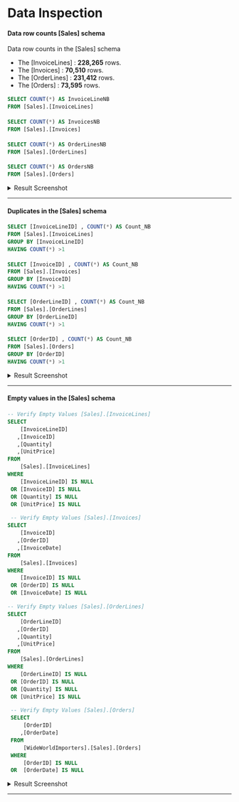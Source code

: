 # Data Inspection

#### Data row counts [Sales] schema

Data row counts in the [Sales] schema
- The [InvoiceLines] : **228,265** rows.
- The [Invoices] : **70,510** rows.
- The [OrderLines] : **231,412** rows.
- The [Orders] : **73,595** rows.

```sql
SELECT COUNT(*) AS InvoiceLineNB
FROM [Sales].[InvoiceLines] 

SELECT COUNT(*) AS InvoicesNB
FROM [Sales].[Invoices] 

SELECT COUNT(*) AS OrderLinesNB
FROM [Sales].[OrderLines] 

SELECT COUNT(*) AS OrdersNB
FROM [Sales].[Orders]
```
<details>
	
<summary>Result Screenshot</summary>

![alt text]( https://github.com/Evank2023/Portfolio/blob/WWI/ResultScreenshot/Screenshot%202024-09-30%20020419.png "Row Count Sales")

</details>

___________________________________________
#### Duplicates in the [Sales] schema

```sql
SELECT [InvoiceLineID] , COUNT(*) AS Count_NB
FROM [Sales].[InvoiceLines]
GROUP BY [InvoiceLineID]
HAVING COUNT(*) >1

SELECT [InvoiceID] , COUNT(*) AS Count_NB
FROM [Sales].[Invoices]
GROUP BY [InvoiceID]
HAVING COUNT(*) >1

SELECT [OrderLineID] , COUNT(*) AS Count_NB
FROM [Sales].[OrderLines]
GROUP BY [OrderLineID]
HAVING COUNT(*) >1

SELECT [OrderID] , COUNT(*) AS Count_NB
FROM [Sales].[Orders]
GROUP BY [OrderID]
HAVING COUNT(*) >1
```

<details>
	
<summary>Result Screenshot</summary>

![alt text]( https://github.com/Evank2023/Portfolio/blob/WWI/ResultScreenshot/image.png "No duplicates")

</details>

___________________________________________

#### Empty values in the [Sales] schema

```sql
-- Verify Empty Values [Sales].[InvoiceLines]
SELECT 
    [InvoiceLineID]
   ,[InvoiceID]
   ,[Quantity]
   ,[UnitPrice]
FROM 
    [Sales].[InvoiceLines]
WHERE	 
    [InvoiceLineID] IS NULL
 OR [InvoiceID] IS NULL
 OR [Quantity] IS NULL
 OR [UnitPrice] IS NULL
```


```sql
 -- Verify Empty Values [Sales].[Invoices]
SELECT
    [InvoiceID]
   ,[OrderID]
   ,[InvoiceDate]
FROM 
    [Sales].[Invoices]
WHERE	 
    [InvoiceID] IS NULL
 OR [OrderID] IS NULL
 OR [InvoiceDate] IS NULL

```

```sql
-- Verify Empty Values [Sales].[OrderLines]
SELECT
    [OrderLineID]
   ,[OrderID]
   ,[Quantity]
   ,[UnitPrice]
FROM 
    [Sales].[OrderLines]
WHERE
    [OrderLineID] IS NULL
 OR [OrderID] IS NULL
 OR [Quantity] IS NULL
 OR [UnitPrice] IS NULL

```

```sql
 -- Verify Empty Values [Sales].[Orders]
 SELECT 
     [OrderID]
    ,[OrderDate]
 FROM 
     [WideWorldImporters].[Sales].[Orders]
 WHERE 
     [OrderID] IS NULL
 OR  [OrderDate] IS NULL

```
<details>
	
<summary>Result Screenshot</summary>

![alt text]( https://github.com/Evank2023/Portfolio/blob/WWI/ResultScreenshot/image1.png "No empty values")

</details>

____________________________________________________
















